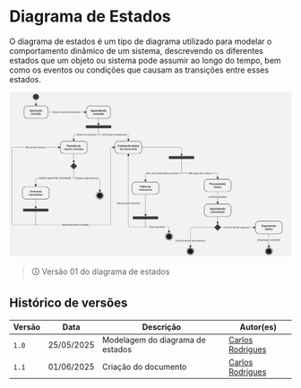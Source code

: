 # Diagrama de Estados

O diagrama de estados é um tipo de diagrama utilizado para modelar o comportamento dinâmico de um sistema, descrevendo os diferentes estados que um objeto ou sistema pode assumir ao longo do tempo, bem como os eventos ou condições que causam as transições entre esses estados.

![diagrama de estados](imgs/diagrama_de_estados.jpg)
> 🛈 Versão 01 do diagrama de estados

## Histórico de versões

| Versão | Data | Descrição | Autor(es) | 
| -- | -- | -- | -- |
|`1.0`|25/05/2025| Modelagem do diagrama de estados | [Carlos Rodrigues](https://github.com/Carlos-kadu) |
|`1.1`|01/06/2025| Criação do documento | [Carlos Rodrigues](https://github.com/Carlos-kadu) |